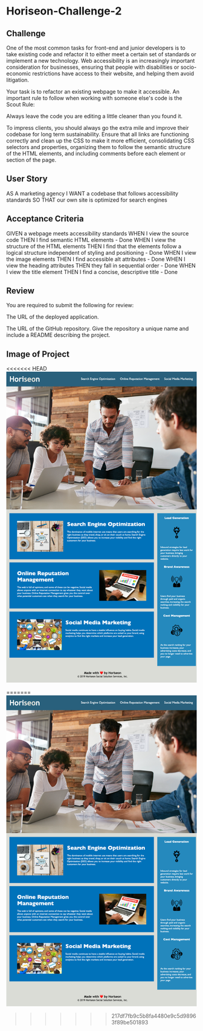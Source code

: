 # Horiseon-Challenge-2

## Challenge 
One of the most common tasks for front-end and junior developers is to take existing code and refactor it to either meet a certain set of standards or implement a new technology. Web accessibility is an increasingly important consideration for businesses, ensuring that people with disabilities or socio-economic restrictions have access to their website, and helping them avoid litigation.

Your task is to refactor an existing webpage to make it accessible. An important rule to follow when working with someone else's code is the Scout Rule:

Always leave the code you are editing a little cleaner than you found it.

To impress clients, you should always go the extra mile and improve their codebase for long term sustainability. Ensure that all links are functioning correctly and clean up the CSS to make it more efficient, consolidating CSS selectors and properties, organizing them to follow the semantic structure of the HTML elements, and including comments before each element or section of the page.

## User Story
AS A marketing agency
I WANT a codebase that follows accessibility standards
SO THAT our own site is optimized for search engines

## Acceptance Criteria
GIVEN a webpage meets accessibility standards
WHEN I view the source code
THEN I find semantic HTML elements - Done
WHEN I view the structure of the HTML elements
THEN I find that the elements follow a logical structure independent of styling and positioning - Done
WHEN I view the image elements
THEN I find accessible alt attributes - Done
WHEN I view the heading attributes
THEN they fall in sequential order - Done
WHEN I view the title element
THEN I find a concise, descriptive title - Done

## Review
You are required to submit the following for review:

The URL of the deployed application.

The URL of the GitHub repository. Give the repository a unique name and include a README describing the project.

## Image of Project 
<<<<<<< HEAD
![Horiseon Screenshot][def]

[def]: assets/images/Horiseon%20Ch2%20Img.png
=======
![Horiseon Screenshot](assets/images/Horiseon%20Ch2%20Img.png)
>>>>>>> 217df7fb9c5b8fa4480e9c5d98963f89be501893
